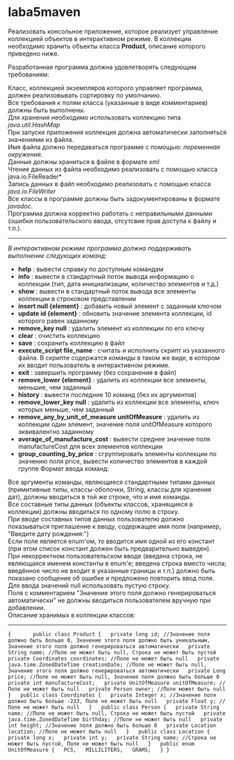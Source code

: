 # laba5maven
Реализовать консольное приложение, которое реализует управление коллекцией объектов в интерактивном режиме. В коллекции необходимо хранить объекты класса **Product**, описание которого приведено ниже.

Разработанная программа должна удовлетворять следующим требованиям:

Класс, коллекцией экземпляров которого управляет программа, должен реализовывать сортировку по умолчанию.  
Все требования к полям класса (указанные в виде комментариев) должны быть выполнены.  
Для хранения необходимо использовать коллекцию типа *java.util.HashMap*  
При запуске приложения коллекция должна автоматически заполняться значениями из файла.  
Имя файла должно передаваться программе с помощью: *переменная окружения*.  
Данные должны храниться в файле в формате *xml*   
Чтение данных из файла необходимо реализовать с помощью класса java.io.FileReader*  
Запись данных в файл необходимо реализовать с помощью класса *java.io.FileWriter*  
Все классы в программе должны быть задокументированы в формате *javadoc*.  
Программа должна корректно работать с неправильными данными (ошибки пользовательского ввода, отсутсвие прав доступа к файлу и т.п.).  

----

*В интерактивном режиме программа должна поддерживать выполнение следующих команд:*  
- **help** : вывести справку по доступным командам
- **info** : вывести в стандартный поток вывода информацию о коллекции (тип, дата инициализации, количество элементов и т.д.)
- **show** : вывести в стандартный поток вывода все элементы коллекции в строковом представлении
- **insert null {element}** : добавить новый элемент с заданным ключом
- **update id {element}** : обновить значение элемента коллекции, id которого равен заданному
- **remove_key null** : удалить элемент из коллекции по его ключу
- **clear** : очистить коллекцию
- **save** : сохранить коллекцию в файл
- **execute_script file_name** : считать и исполнить скрипт из указанного файла. В скрипте содержатся команды в таком же виде, в котором их вводит пользователь в интерактивном режиме.
- **exit** : завершить программу (без сохранения в файл)
- **remove_lower {element}** : удалить из коллекции все элементы, меньшие, чем заданный
- **history** : вывести последние 10 команд (без их аргументов)
- **remove_lower_key null** : удалить из коллекции все элементы, ключ которых меньше, чем заданный
- **remove_any_by_unit_of_measure unitOfMeasure** : удалить из коллекции один элемент, значение поля unitOfMeasure которого эквивалентно заданному
- **average_of_manufacture_cost** : вывести среднее значение поля manufactureCost для всех элементов коллекции
- **group_counting_by_price** : сгруппировать элементы коллекции по значению поля price, вывести количество элементов в каждой группе
Формат ввода команд:

Все аргументы команды, являющиеся стандартными типами данных (примитивные типы, классы-оболочки, String, классы для хранения дат), должны вводиться в той же строке, что и имя команды.   
Все составные типы данных (объекты классов, хранящиеся в коллекции) должны вводиться по одному полю в строку.  
При вводе составных типов данных пользователю должно показываться приглашение к вводу, содержащее имя поля (например, "Введите дату рождения:")  
Если поле является enum'ом, то вводится имя одной из его констант (при этом список констант должен быть предварительно выведен).  
При некорректном пользовательском вводе (введена строка, не являющаяся именем константы в enum'е; введена строка вместо числа; введённое число не входит в указанные границы и т.п.) должно быть показано сообщение об ошибке и предложено повторить ввод поля.  
Для ввода значений null использовать пустую строку.  
Поля с комментарием "Значение этого поля должно генерироваться автоматически" не должны вводиться пользователем вручную при добавлении.  
Описание хранимых в коллекции классов:  

----

`{       public class Product {  
            private long id; //Значение поля должно быть больше 0, Значение этого поля должно быть уникальным, Значение этого поля должно генерироваться автоматически  
            private String name; //Поле не может быть null, Строка не может быть пустой  
            private Coordinates coordinates; //Поле не может быть null  
            private java.time.ZonedDateTime creationDate; //Поле не может быть null, Значение этого поля должно генерироваться автоматически  
            private Long price; //Поле не может быть null, Значение поля должно быть больше 0  
            private int manufactureCost;  
            private UnitOfMeasure unitOfMeasure; //Поле не может быть null  
            private Person owner; //Поле может быть null  
}  
public class Coordinates {  
    private Integer x; //Значение поля должно быть больше -233, Поле не может быть null  
    private Float y; //Поле не может быть null  
}  
public class Person {  
    private String name; //Поле не может быть null, Строка не может быть пустой  
    private java.time.ZonedDateTime birthday; //Поле не может быть null  
    private int height; //Значение поля должно быть больше 0  
    private Location location; //Поле не может быть null  
}  
public class Location {  
    private long x;  
    private int y;  
    private String name; //Строка не может быть пустой, Поле не может быть null  
}  
public enum UnitOfMeasure {  
    PCS,  
    MILLILITERS,  
    GRAMS;  
} }` 
